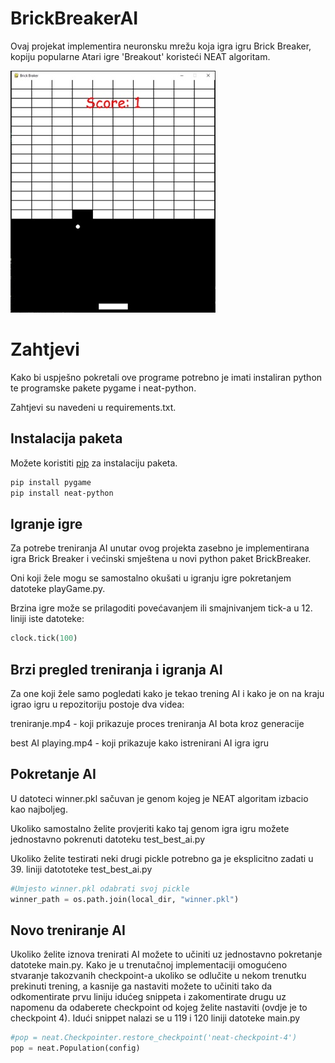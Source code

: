 # BrickBreakerAI

Ovaj projekat implementira neuronsku mrežu koja igra igru Brick Breaker, kopiju popularne
Atari igre 'Breakout' koristeći NEAT algoritam.

![alt text](https://raw.githubusercontent.com/CrnkovicMatej/BrickBreakerAI/main/Videos/bricks.jpg)


# Zahtjevi

Kako bi uspješno pokretali ove programe potrebno je imati instaliran python 
te programske pakete pygame i neat-python.

Zahtjevi su navedeni u requirements.txt.


## Instalacija paketa

Možete koristiti [pip](https://pip.pypa.io/en/stable/) za instalaciju paketa.

```bash
pip install pygame
pip install neat-python

```

## Igranje igre

Za potrebe treniranja AI unutar ovog projekta zasebno je implementirana igra Brick Breaker i
većinski smještena u novi python paket BrickBreaker.

Oni koji žele mogu se samostalno okušati u igranju igre pokretanjem datoteke playGame.py.

Brzina igre može se prilagoditi povećavanjem ili smajnivanjem tick-a u 12. liniji iste datoteke:
```python
clock.tick(100)
```

## Brzi pregled treniranja i igranja AI

Za one koji žele samo pogledati kako je tekao trening AI i kako je on na kraju 
igrao igru u repozitoriju postoje dva videa:

treniranje.mp4 - koji prikazuje proces treniranja AI bota kroz generacije

best AI playing.mp4 - koji prikazuje kako istrenirani AI igra igru

## Pokretanje AI 

U datoteci winner.pkl sačuvan je genom kojeg je NEAT algoritam izbacio kao najboljeg.

Ukoliko samostalno želite provjeriti kako taj genom igra igru možete jednostavno pokrenuti 
datoteku test_best_ai.py 

Ukoliko želite testirati neki drugi pickle potrebno ga je eksplicitno zadati u 39. liniji datototeke test_best_ai.py

```python
#Umjesto winner.pkl odabrati svoj pickle
winner_path = os.path.join(local_dir, "winner.pkl")
```

## Novo treniranje AI

Ukoliko želite iznova trenirati AI možete to učiniti uz jednostavno pokretanje datoteke
main.py. Kako je u trenutačnoj implementaciji omogućeno stvaranje takozvanih checkpoint-a
ukoliko se odlučite u nekom trenutku prekinuti trening, a kasnije ga nastaviti možete to učiniti tako da odkomentirate prvu liniju
idućeg snippeta i zakomentirate drugu uz napomenu da odaberete checkpoint od kojeg želite nastaviti (ovdje je to checkpoint 4).
Idući snippet nalazi se u 119 i 120 liniji datoteke main.py

```python
#pop = neat.Checkpointer.restore_checkpoint('neat-checkpoint-4')
pop = neat.Population(config)
```

